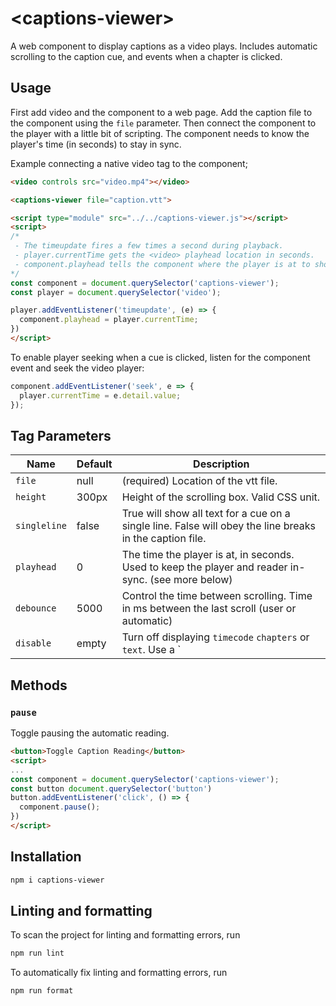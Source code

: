# \<captions-viewer>

A web component to display captions as a video plays. Includes automatic scrolling to the caption cue, and events when a chapter is clicked.

## Usage

First add video and the component to a web page.  Add the caption file to the component using the `file` parameter. Then connect the component to the player with a little bit of scripting.  The component needs to know the player's time (in seconds) to stay in sync.  

Example connecting a native video tag to the component;

```html
<video controls src="video.mp4"></video>

<captions-viewer file="caption.vtt">

<script type="module" src="../../captions-viewer.js"></script>
<script>
/*
 - The timeupdate fires a few times a second during playback.
 - player.currentTime gets the <video> playhead location in seconds.
 - component.playhead tells the component where the player is at to show the right caption cue.
*/  
const component = document.querySelector('captions-viewer');
const player = document.querySelector('video');

player.addEventListener('timeupdate', (e) => {
  component.playhead = player.currentTime;
})
</script>
```

To enable player seeking when a cue is clicked, listen for the component event and seek the video player:

```javascript
component.addEventListener('seek', e => {
  player.currentTime = e.detail.value;
});
```

## Tag Parameters

|  Name | Default | Description |
| - | - | - |
| `file` | null | (required) Location of the vtt file. |
| `height` | 300px | Height of the scrolling box.  Valid CSS unit. |
| `singleline` | false | True will show all text for a cue on a single line.  False will obey the line breaks in the caption file. |
| `playhead` | 0 | The time the player is at, in seconds.  Used to keep the player and reader in-sync. (see more below) |
| `debounce` | 5000 | Control the time between scrolling. Time in ms between the last scroll (user or automatic) |
| `disable` | empty | Turn off displaying `timecode` `chapters` or `text`. Use a `|` between each option, such as `timecode|chapters` |

## Methods

### `pause`

Toggle pausing the automatic reading.

```html
<button>Toggle Caption Reading</button>
<script>
...
const component = document.querySelector('captions-viewer');
const button document.querySelector('button')
button.addEventListener('click', () => {
  component.pause();
})
</script>
```





## Installation

```bash
npm i captions-viewer
```

## Linting and formatting

To scan the project for linting and formatting errors, run

```bash
npm run lint
```

To automatically fix linting and formatting errors, run

```bash
npm run format
```
